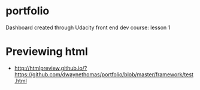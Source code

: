 # portfolio
Dashboard created through Udacity front end dev course: lesson 1


# Previewing html
* http://htmlpreview.github.io/?https://github.com/dwaynethomas/portfolio/blob/master/framework/test.html
